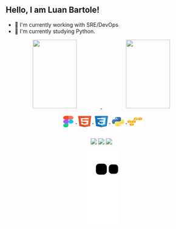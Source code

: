 ## Hello, I am Luan Bartole!

- 🔭 I'm currently working with SRE/DevOps
- 🌱 I'm currently studying Python.

<div align="center">
  <a href="https://github.com/luanbartole">
  <img height="180em" width="48%" src="https://github-readme-stats.vercel.app/api?username=luanbartole&show_icons=true&theme=nightowl&include_all_commits=true&count_private=true">
  <img height="180em" width="48%" src="https://github-readme-stats.vercel.app/api/top-langs/?username=luanbartole&layout=compact&langs_count=7&theme=nightowl">
</div>

<div style="display: inline_block" align="center"><br>
  <img align="center" alt="Luan-Figma" height="30" width="40" src="https://raw.githubusercontent.com/devicons/devicon/master/icons/figma/figma-original.svg">
  <img align="center" alt="Luan-HTML" height="30" width="40" src="https://raw.githubusercontent.com/devicons/devicon/master/icons/html5/html5-original.svg">
  <img align="center" alt="Luan-CSS" height="30" width="40" src="https://raw.githubusercontent.com/devicons/devicon/master/icons/css3/css3-original.svg">
  <img align="center" alt="Luan-Python" height="30" width="40" src="https://raw.githubusercontent.com/devicons/devicon/master/icons/python/python-original.svg">
  <img align="center" alt="Luan-AWS" height="30" width="40" src="https://raw.githubusercontent.com/devicons/devicon/master/icons/amazonwebservices/amazonwebservices-original.svg">
</div>
  
  ##
 
<div align="center"> 
  <a href="https://instagram.com/luanbartole" target="_blank"><img src="https://img.shields.io/badge/-Instagram-%23E4405F?style=for-the-badge&logo=instagram&logoColor=white" target="_blank"></a>
  <a href = "https://twitter.com/luanbartole"><img src="https://img.shields.io/badge/Twitter-1DA1F2?style=for-the-badge&logo=twitter&logoColor=white" target="_blank"></a>
  <a href="https://www.linkedin.com/in/luan-bartole-38b91b1b2/" target="_blank"><img src="https://img.shields.io/badge/-LinkedIn-%230077B5?style=for-the-badge&logo=linkedin&logoColor=white" target="_blank"></a> 
 
  ![Snake animation](https://github.com/luanbartole/luanbartole/blob/output/github-contribution-grid-snake.svg)
 
</div>
